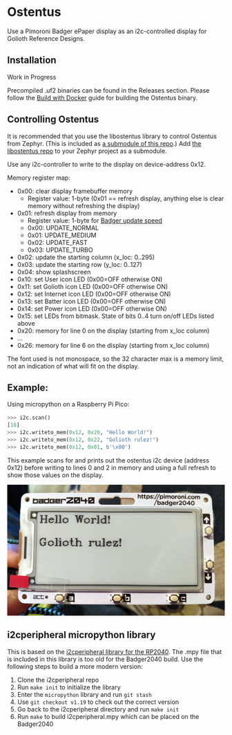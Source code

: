 # Ostentus

Use a Pimoroni Badger ePaper display as an i2c-controlled display for Golioth
Reference Designs.

## Installation

Work in Progress

Precompiled .uf2 binaries can be found in the Releases section. Please follow
the [Build with Docker](build-with-docker.md) guide for building the Ostentus
binary.

## Controlling Ostentus

It is recommended that you use the libostentus library to control Ostentus from
Zephyr. (This is included as [a submodule of this repo](libostentus).) Add [the
libostentus repo](https://github.com/golioth/libostentus) to your Zephyr project
as a submodule.

Use any i2c-controller to write to the display on device-address 0x12.

Memory register map:

* 0x00: clear display framebuffer memory
  * Register value: 1-byte (0x01 == refresh display, anything else is clear
    memory without refreshing the display)
* 0x01: refresh display from memory
  * Register value: 1-byte for [Badger update speed](https://github.com/pimoroni/pimoroni-pico/tree/main/micropython/modules/badger2040#update-speed-1)
  * 0x00: UPDATE_NORMAL
  * 0x01: UPDATE_MEDIUM
  * 0x02: UPDATE_FAST
  * 0x03: UPDATE_TURBO
* 0x02: update the starting column (x_loc: 0..295)
* 0x03: update the starting row (y_loc: 0..127)
* 0x04: show splashscreen
* 0x10: set User icon LED (0x00=OFF otherwise ON)
* 0x11: set Golioth icon LED (0x00=OFF otherwise ON)
* 0x12: set Internet icon LED (0x00=OFF otherwise ON)
* 0x13: set Batter icon LED (0x00=OFF otherwise ON)
* 0x14: set Power icon LED (0x00=OFF otherwise ON)
* 0x15: set LEDs from bitmask. State of bits 0..4 turn on/off LEDs listed above
* 0x20: memory for line 0 on the display (starting from x_loc column)
* ...
* 0x26: memory for line 6 on the display (starting from x_loc column)

The font used is not monospace, so the 32 character max is a memory limit, not
an indication of what will fit on the display.

## Example:

Using micropython on a Raspberry Pi Pico:

```python
>>> i2c.scan()
[18]
>>> i2c.writeto_mem(0x12, 0x20, "Hello World!")
>>> i2c.writeto_mem(0x12, 0x22, "Golioth rulez!")
>>> i2c.writeto_mem(0x12, 0x01, b'\x00')
```

This example scans for and prints out the ostentus i2c device (address 0x12)
before writing to lines 0 and 2 in memory and using a full refresh to show those
values on the display.

![Badger2040](img/ostentus_badger2040.jpg)

## i2cperipheral micropython library

This is based on the [i2cperipheral library for the
RP2040](https://github.com/adamgreen/i2cperipheral). The .mpy file that is
included in this library is too old for the Badger2040 build. Use the following
steps to build a more modern version:

1. Clone the i2cperipheral repo
2. Run `make init` to initialize the library
3. Enter the `micropython` library and run `git stash`
4. Use `git checkout v1.19` to check out the correct version
5. Go back to the i2cperipheral directory and run `make init`
6. Run `make` to build i2cperipheral.mpy which can be placed on the Badger2040

